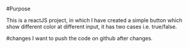 #Purpose

This is a reactJS project, in which I have created a simple button which show different color at different input, it has two cases i.e. true/false.

#changes
I want to push the code on github after changes.
